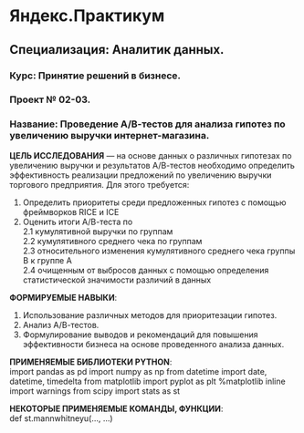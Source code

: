 # Яндекс.Практикум<br>
## Специализация: Аналитик данных.<br>
### Курс: Принятие решений в бизнесе.<br>
### Проект № 02-03.<br>
### Название: Проведение А/В-тестов для анализа гипотез по увеличению выручки интернет-магазина.<br>

**ЦЕЛЬ ИССЛЕДОВАНИЯ** — на основе данных о различных гипотезах по увеличению выручки и результатов А/В-тестов необходимо определить эффективность реализации предложений по увеличению выручки торгового предприятия. Для этого требуется:<br>
1) Определить приоритеты среди предложенных гипотез с помощью фреймворков RICE и ICE<br>
2) Оценить итоги А/В-теста по<br>
2.1 кумулятивной выручки по группам<br>
2.2 кумулятивного среднего чека по группам<br>
2.3 относительного изменения кумулятивного среднего чека группы B к группе A<br>
2.4 очищенным от выбросов данных с помощью определения статистической значимости различий в данных<br>

**ФОРМИРУЕМЫЕ НАВЫКИ**:<br>
1) Использование различных методов для приоритезации гипотез.<br>
2) Анализ А/В-тестов.<br>
3) Формулирование выводов и рекомендаций для повышения эффективности бизнеса на основе проведенного анализа данных.<br>

**ПРИМЕНЯЕМЫЕ БИБЛИОТЕКИ PYTHON**:<br>
import pandas as pd
import numpy as np
from datetime import date, datetime, timedelta
from matplotlib import pyplot as plt
%matplotlib inline
import warnings
from scipy import stats as st

**НЕКОТОРЫЕ ПРИМЕНЯЕМЫЕ КОМАНДЫ, ФУНКЦИИ**:<br>
def
st.mannwhitneyu(..., ...)
